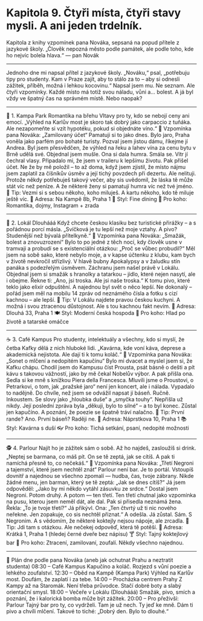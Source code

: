 # Kapitola 9. Čtyři místa, čtyři stavy mysli. A ani jeden trdelník.

Kapitola z knihy vzpomínek pana Nováka, sepsaná na popud přítele z jazykové školy.
„Člověk nepozná město podle památek, ale podle toho, kde ho nejvíc bolela hlava.“
— pan Novák
________________________________________
Jednoho dne mi napsal přítel z jazykové školy.
„Nováku,“ psal, „potřebuju tipy pro studenty. Kam v Praze zajít, aby to stálo za to – aby si odnesli zážitek, příběh, možná i lehkou kocovinu.“
Napsal jsem mu. Ne seznam. Ale čtyři vzpomínky.
Každé místo má totiž svou náladu, vůni a… bolest. A já byl vždy ve špatný čas na správném místě. Nebo naopak?
________________________________________
🍷 1. Kampa Park
Romantika na břehu Vltavy pro ty, kdo se nebojí ceny ani emocí.
„Výhled na Karlův most je skoro tak dobrý jako carpaccio z tuňáka. Ale nezapomeňte si vzít hypotéku, pokud si objednáte víno.“
📘 Vzpomínka pana Nováka: „Zamilovaný účet“
Pamatuji si to jako dnes. Bylo jaro, Praha voněla jako parfém pro bohaté turisty. Pozval jsem jistou dámu, říkejme jí Andrea. Byl jsem přesvědčen, že výhled na řeku a lahev vína za cenu bytu v Brně udělá své.
Objednal jsem mušle. Ona si dala humra. Smála se. Vítr jí čechral vlasy. Připadalo mi, že jsem v traileru k lepšímu životu.
Pak přišel účet.
Ne že by mě položil – to až doma, když jsem zjistil, že místo nájmu jsem zaplatil za číšníkův úsměv a její tichý povzdech při dezertu.
Ale nelituji. Protože někdy potřebuješ takový večer, aby sis uvědomil, že láska tě může stát víc než peníze. A že některé ženy si pamatují humra víc než tvé jméno.
📝 Tip: Vezmi si s sebou někoho, koho miluješ. A kartu někoho, kdo tě miluje ještě víc.
📍 Adresa: Na Kampě 8b, Praha 1
🎩 Styl: Fine dining
💑 Pro koho: Romantika, dojmy, Instagram + zrada
________________________________________
🍺 2. Lokál Dlouhááá
Když chcete českou klasiku bez turistické přirážky – a s pořádnou porcí másla.
„Svíčková je tu lepší než moje vztahy. A pivo? Studenější než bývalá přítelkyně.“
📘 Vzpomínka pana Nováka: „Smažák, bolest a znovuzrození“
Bylo to po jedné z těch nocí, kdy člověk usne v tramvaji a probudí se s existenciální otázkou: „Proč se vůbec probudil?“
Měl jsem na sobě sako, které nebylo moje, a v kapse účtenku z klubu, kam bych v životě nevkročil střízlivý. V hlavě bubny Apokalypsy a v žaludku stín panáka s podezřelým úsměvem.
Záchranu jsem našel právě v Lokálu.
Objednal jsem si smažák s hranolky a tatarkou – jídlo, které nejen nasytí, ale i obejme. Řekne ti: „Ano, jsi troska. Ale jsi naše troska.“ K tomu pivo, které teklo jako elixír odpuštění.
A najednou byl svět o něco lepší. Ne dokonalý – pořád jsem měl na mobilu 14 zpráv od neznámého čísla a fotku s cizí kachnou – ale lepší.
📝 Tip: V Lokálu najdete pravou českou kuchyni. A možná i svou ztracenou důstojnost. Ale s tou kachnou fakt nevím.
📍 Adresa: Dlouhá 33, Praha 1
🍽 Styl: Moderní česká hospoda
🥴 Pro koho: Hlad po životě a tatarské omáčce
________________________________________
☕ 3. Café Kampus
Pro studenty, intelektuály a všechny, kdo si myslí, že četba Kafky dělá z nich hluboké lidi.
„Kavárna, kde voní káva, deprese a akademická nejistota. Ale dají ti k tomu koláč.“
📘 Vzpomínka pana Nováka: „Sonet o mlčení a nedopitém kapučínu“
Bylo mi dvacet a myslel jsem si, že Kafku chápu. Chodil jsem do Kampusu číst Prousta, psát básně o dešti a pít kávu s takovou vážností, jako by mě čekal Nobelův výbor.
A pak přišla ona.
Sedla si ke mně s knížkou Piera della Francesca. Mluvili jsme o Proustovi, o Petrarkovi, o tom, jak „pražské jaro“ není jen koncert, ale i nálada.
Vypadalo to nadějně. Do chvíle, než jsem se odvážil napsat jí báseň. Ručně. Inkoustem. Se slovy jako „hloubka duše“ a „smyčka touhy“.
Nepřišla už nikdy. Její poslední zpráva byla „děkuji, bylo to silné“ – a to byl konec.
Zůstal jen kapučíno. A poznání, že poezie se špatně tráví nalačno.
📝 Tip: První rande? Ano. První báseň? Raději ne.
📍 Adresa: Náprstkova 10, Praha 1
📚 Styl: Kavárna s duší
👓 Pro koho: Tichá setkání, psaní, nedopité možnosti
________________________________________
🕵️ 4. Parlour
Najít ho je zážitek sám o sobě. Až ho najdeš, zasloužíš si drink.
„Neptej se barmana, co máš pít. On se tě zeptá, jak se cítíš. A pak ti namíchá přesně to, co nečekáš.“
📘 Vzpomínka pana Nováka: „Třetí Negroni a tajemství, které jsem nechtěl znát“
Parlour není bar. Je to portál. Vstoupíš dovnitř a najednou se všechno zpomalí — hudba, čas, tvoje zábrany. Nikde žádné menu, jen barman, který se tě zeptá: „Jak se dnes cítíš?“
Já jsem odpověděl: „Jako by mi někdo vytáhl zásuvku ze srdce.“
Dostal jsem Negroni. Potom druhý. A potom — ten třetí.
Ten třetí chutnal jako vzpomínka na pusu, kterou jsem neměl dát, ale dal.
Pak si přisedla neznámá žena.
Řekla: „To je tvoje třetí?“
Já přikývl.
Ona: „Ten čtvrtý už ti nic nového neřekne. Jen zopakuje, co sis nechtěl přiznat.“
A odešla. Já zůstal. Sám. S Negronim. A s vědomím, že některé koktejly nejsou nápoje, ale zrcadla.
📝 Tip: Jdi tam s otázkou. Ale nečekej odpověď, která tě potěší.
📍 Adresa: Krátká 1, Praha 1 (hledej černé dveře bez nápisu)
🍸 Styl: Tajný koktejlový bar
🖤 Pro koho: Ztracení, zamilovaní, zoufalí. Někdy všechno najednou.
________________________________________
📅 Plán dne podle pana Nováka
(aneb jak ochutnat Prahu a neztratit studenta)
08:30 – Café Kampus
Kapučíno a koláč. Rozjezd s vůní poezie a lehkého zoufalství.
12:30 – Oběd na Kampě (Kampa Park)
Výhled na Karlův most. Doufám, že zaplatí i za tebe.
14:00 – Procházka centrem Prahy
Z Kampy až na Staromák. Není třeba průvodce. Stačí dobré boty a slabý orientační smysl.
18:00 – Večeře v Lokálu (Dlouhááá)
Smažák, pivo, smích a poznání, že i kalorická bomba může být zážitek.
20:00 – Pro přeživší: Parlour
Tajný bar pro ty, co vydrželi. Tam je už nech. Ty jeď ke mně.
Dám ti pivo a chvíli mlčení. Takové to tiché: „Dobrý den. Bylo to dlouhé.“